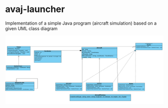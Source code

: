 # avaj-launcher
Implementation of a simple Java program (aircraft simulation) based on a given UML class diagram

![image](https://github.com/dishults/avaj-launcher/blob/master/avaj_uml.jpg)